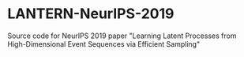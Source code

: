 # LANTERN-NeurIPS-2019
Source code for NeurIPS 2019 paper "Learning Latent Processes from High-Dimensional Event Sequences via Efficient Sampling"
